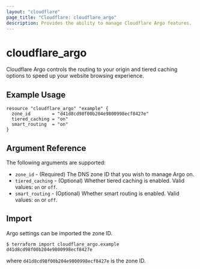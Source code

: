 ```yaml
---
layout: "cloudflare"
page_title: "Cloudflare: cloudflare_argo"
description: Provides the ability to manage Cloudflare Argo features.
---
```


# cloudflare_argo

Cloudflare Argo controls the routing to your origin and tiered caching options to speed up your website browsing experience.

## Example Usage

```hcl
resource "cloudflare_argo" "example" {
  zone_id        = "d41d8cd98f00b204e9800998ecf8427e"
  tiered_caching = "on"
  smart_routing  = "on"
}
```

## Argument Reference

The following arguments are supported:

- `zone_id` - (Required) The DNS zone ID that you wish to manage Argo on.
- `tiered_caching` - (Optional) Whether tiered caching is enabled. Valid values: `on` or `off`.
- `smart_routing` - (Optional) Whether smart routing is enabled. Valid values: `on` or `off`.

## Import

Argo settings can be imported the zone ID.

```
$ terraform import cloudflare_argo.example d41d8cd98f00b204e9800998ecf8427e
```

where `d41d8cd98f00b204e9800998ecf8427e` is the zone ID.
